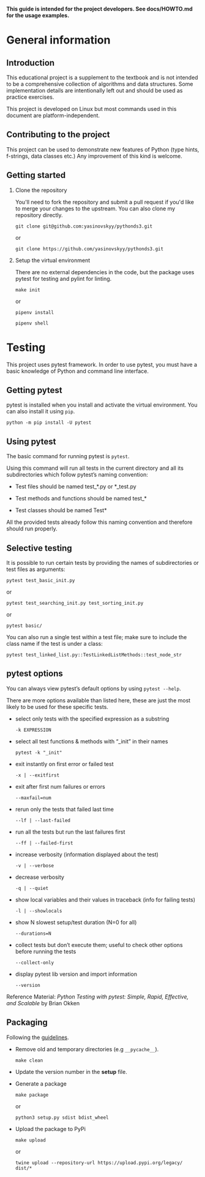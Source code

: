 **This guide is intended for the project developers. See docs/HOWTO.md for the usage examples.**

# General information

## Introduction

This educational project is a supplement to the textbook and is not intended to be a comprehensive collection of algorithms and data structures. Some implementation details are intentionally left out and should be used as practice exercises.

This project is developed on Linux but most commands used in this document are platform-independent.

## Contributing to the project

This project can be used to demonstrate new features of Python (type hints, f-strings, data classes etc.) Any improvement of this kind is welcome.

## Getting started

1. Clone the repository

    You'll need to fork the repository and submit a pull request if you'd like to merge your changes to the upstream. You can also clone my repository directly.

    `git clone git@github.com:yasinovskyy/pythonds3.git`

    or

    `git clone https://github.com/yasinovskyy/pythonds3.git`

1. Setup the virtual environment

    There are no external dependencies in the code, but the package uses pytest for testing and pylint for linting.

    `make init`

    or 

    `pipenv install`

    `pipenv shell`

# Testing

This project uses pytest framework. In order to use pytest, you must have a basic knowledge of Python and command line interface.  
  
## Getting pytest

pytest is installed when you install and activate the virtual environment. You can also install it using `pip`.

`python -m pip install -U pytest`

## Using pytest
  
The basic command for running pytest is `pytest`.

Using this command will run all tests in the current directory and all its subdirectories which follow pytest’s naming convention:

* Test files should be named test_*.py or *_test.py

* Test methods and functions should be named test_*

* Test classes should be named Test*

All the provided tests already follow this naming convention and therefore should run properly.  
  
## Selective testing

It is possible to run certain tests by providing the names of subdirectories or test files as arguments:

`pytest test_basic_init.py`

or

`pytest test_searching_init.py test_sorting_init.py`

or

`pytest basic/`  

You can also run a single test within a test file; make sure to include the class name if the test is under a class:

`pytest test_linked_list.py::TestLinkedListMethods::test_node_str`  
  
## pytest options

You can always view pytest’s default options by using `pytest --help`.

There are more options available than listed here, these are just the most likely to be used for these specific tests.

* select only tests with the specified expression as a substring

    `-k EXPRESSION`

* select all test functions & methods with “_init” in their names

    `pytest -k "_init"` 

* exit instantly on first error or failed test

    `-x | --exitfirst`

* exit after first num failures or errors

    `--maxfail=num`

* rerun only the tests that failed last time  

    `--lf | --last-failed`

* run all the tests but run the last failures first

    `--ff | --failed-first`

* increase verbosity (information displayed about the test)

    `-v | --verbose`

* decrease verbosity

    `-q | --quiet`

* show local variables and their values in traceback (info for failing tests)

    `-l | --showlocals`

* show N slowest setup/test duration (N=0 for all)

    `--durations=N`

* collect tests but don’t execute them; useful to check other options before running the tests

    `--collect-only`

* display pytest lib version and import information

    `--version`

Reference Material: *Python Testing with pytest: Simple, Rapid, Effective, and Scalable* by Brian Okken

## Packaging

Following the [guidelines](https://packaging.python.org/tutorials/packaging-projects/).

* Remove old and temporary directories (e.g `__pycache__`).

    `make clean`

* Update the version number in the **setup** file.

* Generate a package

    `make package`

    or

    `python3 setup.py sdist bdist_wheel`
    
* Upload the package to PyPi

    `make upload`

    or

    `twine upload --repository-url https://upload.pypi.org/legacy/ dist/*`
